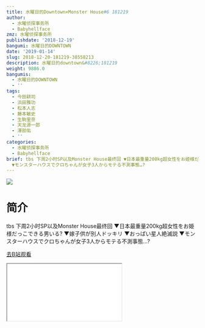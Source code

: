 ```yaml
---
title: 水曜日的Downtown×Monster House#6 181219
author:
  - 水曜侦探事务所
  - Babyhellface
zmz: 水曜侦探事务所
publishdate: '2018-12-19'
bangumi: 水曜日的DOWNTOWN
date: '2019-01-14'
slug: 2018-12-20-181219-38558213
description: 水曜日的downtown&#8226;181219
weight: 9886.0
bangumis:
  - 水曜日的DOWNTOWN
  - ''
tags:
  - 今田耕司
  - 浜田雅功
  - 松本人志
  - 藤本敏史
  - 生駒里奈
  - 天龙源一郎
  - 澤部佑
  - ''
categories:
  - 水曜侦探事务所
  - Babyhellface
brief: tbs 下周2小时SP以及Monster House最终回 ▼日本最重量200kg超女性をお姫様だっこできる男いる? ▼嫁子供が別人ドッキリ ▼おっぱい星人絶滅説
  ▼モンスターハウスでクロちゃんが女子3人からモテる不測事態…?
---
```

![](https://i.imgur.com/tCwwdVR.jpg)
# 简介  
tbs
下周2小时SP以及Monster House最终回
▼日本最重量200kg超女性をお姫様だっこできる男いる?
▼嫁子供が別人ドッキリ
▼おっぱい星人絶滅説
▼モンスターハウスでクロちゃんが女子3人からモテる不測事態…?  

[去B站观看](https://www.bilibili.com/video/av38558213/)
<div class ="resp-container"><iframe class="testiframe" src="//player.bilibili.com/player.html?aid=38558213"", scrolling="no", allowfullscreen="true" > </iframe></div> 
